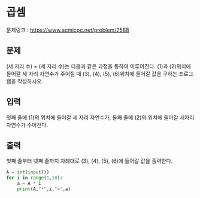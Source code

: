 # 곱셈

문제링크 : https://www.acmicpc.net/problem/2588

## 문제

(세 자리 수) × (세 자리 수)는 다음과 같은 과정을 통하여 이루어진다.
(1)과 (2)위치에 들어갈 세 자리 자연수가 주어질 때 (3), (4), (5), (6)위치에 들어갈 값을 구하는 프로그램을 작성하시오.

## 입력

첫째 줄에 (1)의 위치에 들어갈 세 자리 자연수가, 둘째 줄에 (2)의 위치에 들어갈 세자리 자연수가 주어진다.

## 출력 

첫째 줄부터 넷째 줄까지 차례대로 (3), (4), (5), (6)에 들어갈 값을 출력한다.

```python
A = int(input())
for i in range(1,10):
    a = A * i
    print(A,"*",i,"=",a)
```

